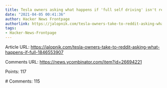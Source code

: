 ```yaml
---
title: Tesla owners asking what happens if 'full self driving' isn't real
date: "2021-04-05 00:41:36"
author: Hacker News Frontpage
authorlink: https://jalopnik.com/tesla-owners-take-to-reddit-asking-what-happens-if-full-1846553907
tags:
- Hacker-News-Frontpage
---
```


<p>Article URL: <a href="https://jalopnik.com/tesla-owners-take-to-reddit-asking-what-happens-if-full-1846553907">https://jalopnik.com/tesla-owners-take-to-reddit-asking-what-happens-if-full-1846553907</a></p>
<p>Comments URL: <a href="https://news.ycombinator.com/item?id=26694221">https://news.ycombinator.com/item?id=26694221</a></p>
<p>Points: 117</p>
<p># Comments: 115</p>

